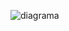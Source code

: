 ![diagrama](https://github.com/pedro11pucci/Bertoti/assets/56747051/ab0c13a2-fe41-456f-883c-81dfe67e6cd5)
